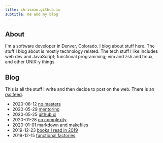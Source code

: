 ```yaml
---
title: chrisman.github.io
subtitle: me and my blog
...
```


## About

I'm a software developer in Denver, Colorado. I blog about stuff here. The
stuff I blog about is mostly technology related. The tech stuff I like includes
web dev and JavaScript; functional programming; vim and zsh and tmux, and other
UNIX-y things.

## Blog

This is all the stuff I write and then decide to post on the web. There is an
[rss feed](rss.xml).

- 2020-06-12 [no masters](posts/no-masters.html)
- 2020-05-29 [mentoring](posts/mentoring.html)
- 2020-05-25 [github ci](posts/2020-05-25-github.html)
- 2020-01-28 [on complexity](posts/2020-01-28-complexity.html)
- 2020-01-01 [markdown and makefiles](posts/2020-01-01-make.html)
- 2019-12-23 [books I read in 2019](posts/2019-12-23-books.html)
- 2019-12-15 [functional factories](posts/2019-12-15-factories.html)
